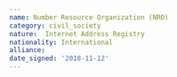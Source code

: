 ```yaml
---
name: Number Resource Organization (NRO)
category: civil_society
nature:  Internet Address Registry
nationality: International
alliance: 
date_signed: '2018-11-12'
---
```

    